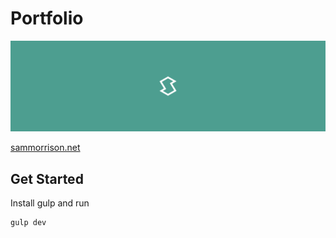 # Portfolio
![Logo](/images/readme-banner.png)

[sammorrison.net](https://sammorrison.net)

## Get Started
Install gulp and run
```
gulp dev
```
